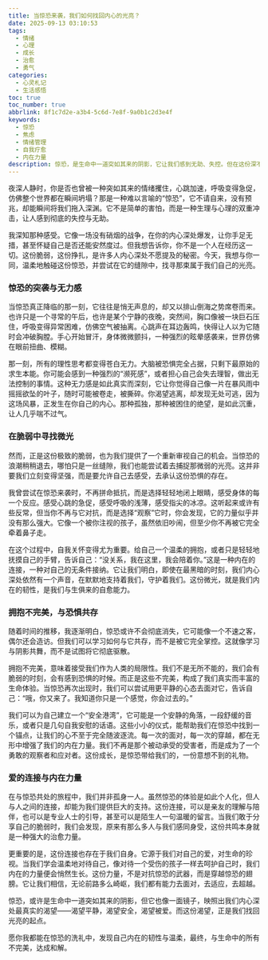 ```yaml
---
title: 当惊恐来袭，我们如何找回内心的光亮？
date: 2025-09-13 03:10:53
tags:
  - 情绪
  - 心理
  - 成长
  - 治愈
  - 勇气
categories:
  - 心灵札记
  - 生活感悟
toc: true
toc_number: true
abbrlink: 8f1c7d2e-a3b4-5c6d-7e8f-9a0b1c2d3e4f
keywords:
  - 惊恐
  - 焦虑
  - 情绪管理
  - 自我疗愈
  - 内在力量
description: 惊恐，是生命中一道突如其来的阴影，它让我们感到无助、失控。但在这份深不见底的脆弱中，我们也能找到最真实的自己，发现那些被遗忘的内在力量。这篇文章，献给每一个曾被惊恐笼罩，又渴望重拾平静与勇气的心灵。
---
```


夜深人静时，你是否也曾被一种突如其来的情绪攫住，心跳加速，呼吸变得急促，仿佛整个世界都在瞬间坍塌？那是一种难以言喻的“惊恐”，它不请自来，没有预兆，却能瞬间将我们拖入深渊。它不是简单的害怕，而是一种生理与心理的双重冲击，让人感到彻底的失控与无助。

我深知那种感受。它像一场没有硝烟的战争，在你的内心深处爆发，让你手足无措，甚至怀疑自己是否还能安然度过。但我想告诉你，你不是一个人在经历这一切。这份脆弱，这份挣扎，是许多人内心深处不愿提及的秘密。今天，我想与你一同，温柔地触碰这份惊恐，并尝试在它的缝隙中，找寻那束属于我们自己的光亮。

### 惊恐的突袭与无力感

当惊恐真正降临的那一刻，它往往是悄无声息的，却又以排山倒海之势席卷而来。也许只是一个寻常的午后，也许是某个宁静的夜晚，突然间，胸口像被一块巨石压住，呼吸变得异常困难，仿佛空气被抽离。心跳声在耳边轰鸣，快得让人以为它随时会冲破胸膛。手心开始冒汗，身体微微颤抖，一种强烈的眩晕感袭来，世界仿佛在眼前扭曲、模糊。

那一刻，所有的理性思考都变得苍白无力。大脑被恐惧完全占据，只剩下最原始的求生本能。你可能会感到一种强烈的“濒死感”，或者担心自己会失去理智，做出无法控制的事情。这种无力感是如此真实而深刻，它让你觉得自己像一片在暴风雨中摇摇欲坠的叶子，随时可能被卷走，被撕碎。你渴望逃离，却发现无处可逃，因为这场风暴，正发生在你自己的内心。那种孤独，那种被困住的绝望，是如此沉重，让人几乎喘不过气。

### 在脆弱中寻找微光

然而，正是这份极致的脆弱，也为我们提供了一个重新审视自己的机会。当惊恐的浪潮稍稍退去，哪怕只是一丝缝隙，我们也能尝试着去捕捉那微弱的光亮。这并非要我们立刻变得坚强，而是要允许自己去感受，去承认这份恐惧的存在。

我曾尝试在惊恐来袭时，不再拼命抵抗，而是选择轻轻地闭上眼睛，感受身体的每一个反应。感受心跳的急促，感受呼吸的浅薄，感受指尖的冰凉。这听起来或许有些反常，但当你不再与它对抗，而是选择“观察”它时，你会发现，它的力量似乎并没有那么强大。它像一个被你注视的孩子，虽然依旧吵闹，但至少你不再被它完全牵着鼻子走。

在这个过程中，自我关怀变得尤为重要。给自己一个温柔的拥抱，或者只是轻轻地抚摸自己的手臂，告诉自己：“没关系，我在这里，我会陪着你。”这是一种内在的连接，一种对自己的无条件接纳。它让我们明白，即使在最黑暗的时刻，我们内心深处依然有一个声音，在默默地支持着我们，守护着我们。这份微光，就是我们内在的韧性，是我们与生俱来的自愈能力。

### 拥抱不完美，与恐惧共存

随着时间的推移，我逐渐明白，惊恐或许不会彻底消失，它可能像一个不速之客，偶尔还会造访。但我们可以学习如何与它共存，而不是被它完全掌控。这就像学习与阴影共舞，而不是试图将它彻底驱散。

拥抱不完美，意味着接受我们作为人类的局限性。我们不是无所不能的，我们会有脆弱的时刻，会有感到恐惧的时候。而正是这些不完美，构成了我们真实而丰富的生命体验。当惊恐再次出现时，我们可以尝试用更平静的心态去面对它，告诉自己：“哦，你又来了。我知道你只是一个感觉，你会过去的。”

我们可以为自己建立一个“安全港湾”，它可能是一个安静的角落，一段舒缓的音乐，或者只是几句自我安慰的话语。这些小小的仪式，能帮助我们在惊恐中找到一个锚点，让我们的心不至于完全随波逐流。每一次的面对，每一次的穿越，都在无形中增强了我们的内在力量。我们不再是那个被动承受的受害者，而是成为了一个勇敢的观察者和应对者。这份成长，是惊恐带给我们的，一份意想不到的礼物。

### 爱的连接与内在力量

在与惊恐共处的旅程中，我们并非孤身一人。虽然惊恐的体验是如此个人化，但人与人之间的连接，却能为我们提供巨大的支持。这份连接，可以是亲友的理解与陪伴，也可以是专业人士的引导，甚至可以是陌生人一句温暖的留言。当我们敢于分享自己的脆弱时，我们会发现，原来有那么多人与我们感同身受，这份共鸣本身就是一种强大的治愈力量。

更重要的是，这份连接也存在于我们自身。它源于我们对自己的爱，对生命的珍视。当我们学会温柔地对待自己，像对待一个受伤的孩子一样去呵护自己时，我们内在的力量便会悄然生长。这份力量，不是对抗惊恐的武器，而是穿越惊恐的翅膀。它让我们相信，无论前路多么崎岖，我们都有能力去面对，去适应，去超越。

惊恐，或许是生命中一道突如其来的阴影，但它也像一面镜子，映照出我们内心深处最真实的渴望——渴望平静，渴望安全，渴望被爱。而这份渴望，正是我们找回光亮的起点。

愿你我都能在惊恐的洗礼中，发现自己内在的韧性与温柔，最终，与生命中的所有不完美，达成和解。